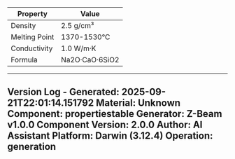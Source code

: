 | Property | Value |
|----------|-------|
| Density | 2.5 g/cm³ |
| Melting Point | 1370-1530°C |
| Conductivity | 1.0 W/m·K |
| Formula | Na2O·CaO·6SiO2 |


---
Version Log - Generated: 2025-09-21T22:01:14.151792
Material: Unknown
Component: propertiestable
Generator: Z-Beam v1.0.0
Component Version: 2.0.0
Author: AI Assistant
Platform: Darwin (3.12.4)
Operation: generation
---